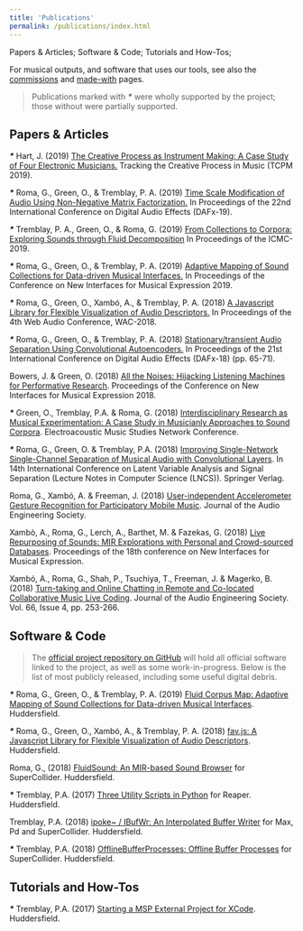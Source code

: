 ```yaml
---
title: 'Publications'
permalink: /publications/index.html
---
```


Papers & Articles; Software & Code; Tutorials and How-Tos; 

For musical outputs, and software that uses our tools, see also the [commissions](/commissions) and [made-with](/made-with) pages. 

> Publications marked with ___*___ were wholly supported by the project; those without were partially supported.

## Papers & Articles

___*___ Hart, J. (2019) [The Creative Process as Instrument Making: A Case Study of Four Electronic Musicians.](http://tcpm2019.fcsh.unl.pt/jacob-hart/) Tracking the Creative Process in Music (TCPM 2019).

___*___ Roma, G., Green, O., & Tremblay, P. A. (2019) [Time Scale Modification of Audio Using Non-Negative Matrix Factorization.](https://www.dafx.de/paper-archive/2019/DAFx2019_paper_38.pdf) In Proceedings of the 22nd International Conference on Digital Audio Effects (DAFx-19).

___*___ Tremblay, P. A., Green, O., & Roma, G. (2019) [From Collections to Corpora: Exploring Sounds through Fluid Decomposition](https://pure.hud.ac.uk/en/publications/from-collections-to-corpora-exploring-sounds-through-fluid-decomp) In Proceedings of the ICMC-2019.

___*___ Roma, G., Green, O., & Tremblay, P. A. (2019) [Adaptive Mapping of Sound Collections for Data-driven Musical Interfaces.](https://pure.hud.ac.uk/en/publications/adaptive-mapping-of-sound-collections-for-data-driven-musical-int) In Proceedings of the Conference on New Interfaces for Musical Expression 2019.

___*___ Roma, G., Green, O., Xambó, A., & Tremblay, P. A. (2018) [A Javascript Library for Flexible Visualization of Audio Descriptors.](https://pure.hud.ac.uk/en/publications/a-javascript-library-for-flexible-visualization-of-audio-descript) In Proceedings of the 4th Web Audio Conference, WAC-2018.

___*___ Roma, G., Green, O., & Tremblay, P. A. (2018) [Stationary/transient Audio Separation Using Convolutional Autoencoders.](https://pure.hud.ac.uk/en/publications/stationarytransient-audio-separation-using-convolutional-autoenco) In Proceedings of the 21st International Conference on Digital Audio Effects (DAFx-18) (pp. 65-71).

Bowers, J. & Green, O. (2018) [All the Noises: Hijacking Listening Machines for Performative Research](https://pure.hud.ac.uk/en/publications/all-the-noises-hijacking-listening-machines-for-performative-rese). Proceedings of the Conference on New Interfaces for Musical Expression 2018.

___*___ Green, O., Tremblay, P.A. & Roma, G. (2018) [Interdisciplinary Research as Musical Experimentation: A Case Study in Musicianly Approaches to Sound Corpora](http://www.ems-network.org/spip.php?article471). Electroacoustic Music Studies Network Conference.

___*___ Roma, G., Green, O. & Tremblay, P.A. (2018) [Improving Single-Network Single-Channel Separation of Musical Audio with Convolutional Layers](https://pure.hud.ac.uk/en/publications/improving-single-network-single-channel-separation-of-musical-aud). In 14th International Conference on Latent Variable Analysis and Signal Separation (Lecture Notes in Computer Science (LNCS)). Springer Verlag.

Roma, G., Xambó, A. & Freeman, J. (2018) [User-independent Accelerometer Gesture Recognition for Participatory Mobile Music](http://www.aes.org/e-lib/browse.cfm?elib=19582). Journal of the Audio Engineering Society.

Xambò, A., Roma, G., Lerch, A., Barthet, M. & Fazekas, G. (2018) [Live Repurposing of Sounds: MIR Explorations with Personal and Crowd-sourced Databases](https://pure.hud.ac.uk/en/publications/live-repurposing-of-sounds-mir-explorations-with-personal-and-cro). Proceedings of the 18th conference on New Interfaces for Musical Expression.

Xambó, A., Roma, G., Shah, P., Tsuchiya, T., Freeman, J. & Magerko, B. (2018) [Turn-taking and Online Chatting in Remote and Co-located Collaborative Music Live Coding](https://pure.hud.ac.uk/en/publications/turn-taking-and-chatting-in-collaborative-music-live-coding). Journal of the Audio Engineering Society. Vol. 66, Issue 4, pp. 253-266.

## Software & Code

> The [official project repository on GitHub](https://github.com/flucoma) will hold all official software linked to the project, as well as some work-in-progress. Below is the list of most publicly released, including some useful digital debris.

___*___ Roma, G., Green, O., & Tremblay, P. A. (2019) [Fluid Corpus Map: Adaptive Mapping of Sound Collections for Data-driven Musical Interfaces](https://github.com/flucoma/FluidCorpusMap). Huddersfield.

___*___ Roma, G., Green, O., Xambó, A., & Tremblay, P. A. (2018) [fav.js: A Javascript Library for Flexible Visualization of Audio Descriptors](https://github.com/flucoma/fav.js). Huddersfield.

Roma, G., (2018) [FluidSound: An MIR-based Sound Browser](https://github.com/flucoma/FluidSound) for SuperCollider. Huddersfield.

___*___ Tremblay, P.A. (2017) [Three Utility Scripts in Python](http://www.no-tv.org/code/) for Reaper. Huddersfield.

Tremblay, P.A. (2018) [ipoke~ / IBufWr: An Interpolated Buffer Writer](http://www.no-tv.org/code/) for Max, Pd and SuperCollider. Huddersfield.

___*___ Tremblay, P.A. (2018) [OfflineBufferProcesses: Offline Buffer Processes](http://www.no-tv.org/code/) for SuperCollider. Huddersfield.

## Tutorials and How-Tos

___*___ Tremblay, P.A. (2017) [Starting a MSP External Project for XCode](http://www.no-tv.org/code/). Huddersfield.
